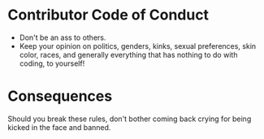 # Contributor Code of Conduct
- Don't be an ass to others.
- Keep your opinion on politics, genders, kinks, sexual preferences, skin color, races, and generally everything that has nothing to do with coding, to yourself!

# Consequences
Should you break these rules, don't bother coming back crying for being kicked in the face and banned.
